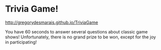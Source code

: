 # Trivia Game!

http://gregorydesmarais.github.io/TriviaGame


You have 60 seconds to answer several questions about classic game shows!
Unfortunately, there is no grand prize to be won, except for the joy in participating!
